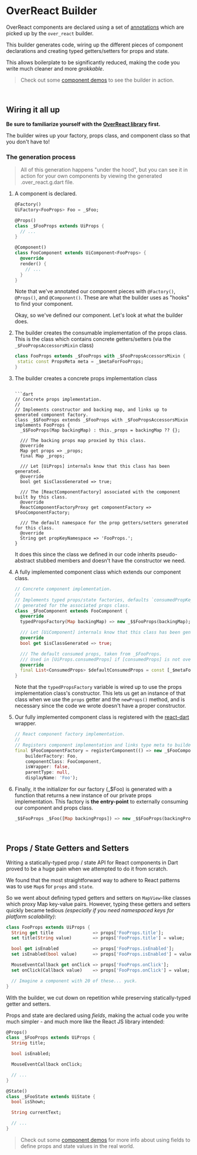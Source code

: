 # OverReact Builder

[](#__START_EMBEDDED_README__)

OverReact components are declared using a set of [annotations] which are 
picked up by the `over_react` builder.

This builder generates code, wiring up the different pieces of component 
declarations and creating typed getters/setters for props and state.

This allows boilerplate to be significantly reduced, making the code you write 
much cleaner and more _grokkable_.

> Check out some [component demos] to see the builder in action.

&nbsp;
&nbsp;

## Wiring it all up

__Be sure to familiarize yourself with the [OverReact library] first.__

The builder wires up your factory, props class, and component class so that you don't have to!


### The generation process

> All of this generation happens "under the hood", but you can see it in action for your 
own components by viewing the generated .over_react.g.dart file.

1. A component is declared.

    ```dart
    @Factory()
    UiFactory<FooProps> Foo = _$Foo;
    
    @Props()
    class _$FooProps extends UiProps { 
      // ...
    }
    
    @Component()
    class FooComponent extends UiComponent<FooProps> {
      @override
      render() { 
        // ...
      }
    }
    ```

    Note that we've annotated our component pieces with `@Factory()`, `@Props()`, and `@Component()`. 
    These are what the builder uses as "hooks" to find your component.

    Okay, so we've defined our component. Let's look at what the builder does.
    
2. The builder creates the consumable implementation of the props class. This is the class which contains concrete 
getters/setters (via the `_$FooPropsAccessorsMixin` class)
    ```dart
   class FooProps extends _$FooProps with _$FooPropsAccessorsMixin {
     static const PropsMeta meta = _$metaForFooProps;
   } 
    ```
    
3. The builder creates a concrete props implementation class
    ```

    ```dart
    // Concrete props implementation.
    //
    // Implements constructor and backing map, and links up to generated component factory.
    class _$$FooProps extends _$FooProps with _$FooPropsAccessorsMixin implements FooProps {
      _$$FooProps(Map backingMap) : this._props = backingMap ?? {};
    
      /// The backing props map proxied by this class.
      @override
      Map get props => _props;
      final Map _props;
    
      /// Let [UiProps] internals know that this class has been generated.
      @override
      bool get $isClassGenerated => true;
    
      /// The [ReactComponentFactory] associated with the component built by this class.
      @override
      ReactComponentFactoryProxy get componentFactory => $FooComponentFactory;
    
      /// The default namespace for the prop getters/setters generated for this class.
      @override
      String get propKeyNamespace => 'FooProps.';
    }
    ```
    
    It does this since the class we defined in our code inherits pseudo-abstract stubbed 
    members and doesn't have the constructor we need.

3. A fully implemented component class which extends our component class.

    ```dart
    // Concrete component implementation.
    //
    // Implements typed props/state factories, defaults `consumedPropKeys` to the keys
    // generated for the associated props class.
    class _$FooComponent extends FooComponent {
      @override
      typedPropsFactory(Map backingMap) => new _$$FooProps(backingMap);
    
      /// Let [UiComponent] internals know that this class has been generated.
      @override
      bool get $isClassGenerated => true;
    
      /// The default consumed props, taken from _$FooProps.
      /// Used in [UiProps.consumedProps] if [consumedProps] is not overridden.
      @override
      final List<ConsumedProps> $defaultConsumedProps = const [_$metaForFooProps];
    }
    ```

    Note that the `typedPropsFactory` variable is wired up to use the props implementation 
    class's constructor. This lets us get an instance of that class when we use the `props` 
    getter and the `newProps()` method, and is necessary since the code we wrote 
    doesn't have a proper constructor.

4. Our fully implemented component class is registered with the [react-dart] wrapper.

    ```dart
    // React component factory implementation.
    //
    // Registers component implementation and links type meta to builder factory.
    final $FooComponentFactory = registerComponent(() => new _$FooComponent(),
        builderFactory: Foo,
        componentClass: FooComponent,
        isWrapper: false,
        parentType: null,
        displayName: 'Foo');

    ```

5. Finally, it the initializer for our factory (_$Foo) is generated with a function that returns a new instance of our 
private props implementation. This factory is __the entry-point__ to externally consuming our 
component and props class.

    ```dart
    _$$FooProps _$Foo([Map backingProps]) => new _$$FooProps(backingProps);
    ```

&nbsp;
&nbsp;



## Props / State Getters and Setters

Writing a statically-typed prop / state API for React components in Dart proved to be a huge pain when we 
attempted to do it from scratch.

We found that the most straightforward way to adhere to React patterns was to use `Map`s for `props` and `state`. 

So we went about defining typed getters and setters on `MapView`-like classes which proxy Map key-value pairs. 
However, typing these getters and setters quickly became tedious 
_(especially if you need namespaced keys for platform scalability)_:

```dart
class FooProps extends UiProps {
  String get title               => props['FooProps.title'];
  set title(String value)        => props['FooProps.title'] = value;

  bool get isEnabled             => props['FooProps.isEnabled'];
  set isEnabled(bool value)      => props['FooProps.isEnabled'] = value;

  MouseEventCallback get onClick => props['FooProps.onClick'];
  set onClick(Callback value)    => props['FooProps.onClick'] = value;

  // Imagine a component with 20 of these... yuck.
}
```

With the builder, we cut down on repetition while preserving statically-typed getter and setters. 

Props and state are declared using _fields_, making the actual code you write much simpler - 
and much more like the React JS library intended:

```dart
@Props()
class _$FooProps extends UiProps {
  String title;

  bool isEnabled;

  MouseEventCallback onClick;

  // ...
}

@State()
class _$FooState extends UiState {
  bool isShown;

  String currentText;

  // ...
}
```

> Check out some [component demos] for more info about using fields to define props and state values in the real world.

&nbsp;
&nbsp;


[OverReact library]: https://github.com/Workiva/over_react/blob/master/README.md
[annotations]: https://github.com/Workiva/over_react/blob/master/lib/src/component_declaration/annotations.dart
[component demos]: https://workiva.github.io/over_react/demos/
[react-dart]: https://github.com/cleandart/react-dart
